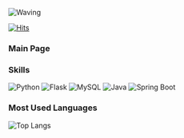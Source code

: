 ![Waving](https://capsule-render.vercel.app/api?type=waving&height=250&color=gradient&text=Hi%20there!&textBg=false&reversal=false&fontAlign=31)

[![Hits](https://hits.seeyoufarm.com/api/count/incr/badge.svg?url=https%3A%2F%2Fgithub.com%2FLHSeul&count_bg=%23DB60E6&title_bg=%23555555&icon=tinder.svg&icon_color=%23E7E7E7&title=hits&edge_flat=false)](https://hits.seeyoufarm.com)

### Main Page

### Skills
![Python](https://img.shields.io/badge/python-3776AB?style=for-the-badge&logo=python&logoColor=white)
![Flask](https://img.shields.io/badge/Flask-000000?style=for-the-badge&logo=Flask&logoColor=white)
![MySQL](https://img.shields.io/badge/MySQL-4479A1?style=for-the-badge&logo=MySQL&logoColor=white)
![Java](https://img.shields.io/badge/JAVA-ED8B00?style=for-the-badge&logo=OpenJDK&logoColor=white)
![Spring Boot](https://img.shields.io/badge/SpringBoot-6DB33F?style=for-the-badge&logo=Spring%20Boot&logoColor=white)


### Most Used Languages
![Top Langs](https://github-readme-stats.vercel.app/api/top-langs/?username=LHSeul)



<!--
**LHSeul/LHSeul** is a ✨ _special_ ✨ repository because its `README.md` (this file) appears on your GitHub profile.

Here are some ideas to get you started:

- 🔭 I’m currently working on ...
- 🌱 I’m currently learning ...
- 👯 I’m looking to collaborate on ...
- 🤔 I’m looking for help with ...
- 💬 Ask me about ...
- 📫 How to reach me: ...
- 😄 Pronouns: ...
- ⚡ Fun fact: ...
-->
